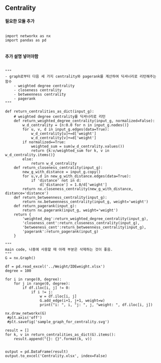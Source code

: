 ## Centrality

#### 필요한 모듈 추가
<pre>
<code>
import networkx as nx
import pandas as pd
</code>
</pre>

#### 추가 설명 넣어야함
<pre>
<code>
"""
- graph로부터 다음 세 가지 centrality와 pagerank를 계산하여 딕셔너리로 리턴해주는 함수
    - weighted degree centrality
    - closeness centrality
    - betweenness centrality
    - pagerank
"""

def return_centralities_as_dict(input_g):
    # weighted degree centrality를 딕셔너리로 리턴
    def return_weighted_degree_centrality(input_g, normalized=False):
        w_d_centrality = {n:0.0 for n in input_g.nodes()}
        for u, v, d in input_g.edges(data=True):
            w_d_centrality[u]+=d['weight']
            w_d_centrality[v]+=d['weight']
        if normalized==True:
            weighted_sum = sum(w_d_centrality.values())
            return {k:v/weighted_sum for k, v in w_d_centrality.items()}
        else:
            return w_d_centrality
    def return_closeness_centrality(input_g):
        new_g_with_distance = input_g.copy()
        for u,v,d in new_g_with_distance.edges(data=True):
            if 'distance' not in d:
                d['distance'] = 1.0/d['weight']
        return nx.closeness_centrality(new_g_with_distance, distance='distance')
    def return_betweenness_centrality(input_g):
        return nx.betweenness_centrality(input_g, weight='weight')
    def return_pagerank(input_g):
        return nx.pagerank(input_g, weight='weight')
    return {
        'weighted_deg':return_weighted_degree_centrality(input_g),
        'closeness_cent':return_closeness_centrality(input_g),
        'betweeness_cent':return_betweenness_centrality(input_g),
        'pagerank':return_pagerank(input_g)
    }

"""
main code, 나중에 사용할 때 아래 부분은 삭제하는 것이 좋음. 
"""
G = nx.Graph()

df = pd.read_excel('../Weight/IDEweight.xlsx')
degree = 100

for i in range(0, degree):
    for j in range(0, degree):
        if df.iloc[i, j] != 0:
            if i != j:
                w = df.iloc[i, j]
                G.add_edge(i+1, j+1, weight=w)
                print("i: ", i, "j: ", j, "weight: ", df.iloc[i, j])

nx.draw_networkx(G)
 #plt.axis('off')
 #plt.savefig('sample_graph_for_centrality.svg')

result = []
for k, v in return_centralities_as_dict(G).items():
    result.append("{}: {}".format(k, v))


output = pd.DataFrame(result)
output.to_excel('Centrality.xlsx', index=False)
</code>
</pre>
